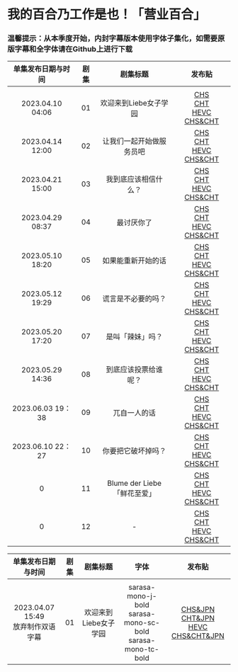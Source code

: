 # 我的百合乃工作是也！「营业百合」

### 温馨提示：从本季度开始，内封字幕版本使用字体子集化，如需要原版字幕和全字体请在Github上进行下载

单集发布日期与时间 | 剧集 | 剧集标题 | 发布贴 
:---: | :---: | :---: | :---:  
 | | |
2023.04.10 04:06 | 01 | 欢迎来到Liebe女子学园 | [CHS](https://bangumi.moe/torrent/64331ad0685d5f00073a62dd)<br/>[CHT](https://bangumi.moe/torrent/64331af5685d5f00073a6376)<br/>[HEVC CHS&CHT](https://bangumi.moe/torrent/64331b1d685d5f00073a63f1)
2023.04.14 12:00 | 02 | 让我们一起开始做服务员吧  | [CHS](https://bangumi.moe/torrent/6438cfda685d5f00074b77f5)<br/>[CHT](https://bangumi.moe/torrent/6438d185685d5f00074b7c3d)<br/>[HEVC CHS&CHT](https://bangumi.moe/torrent/6438d19f685d5f00074b7c72)
2023.04.21 15:00 | 03 | 我到底应该相信什么？  | [CHS](https://bangumi.moe/torrent/6442347d685d5f000768015d)<br/>[CHT](https://bangumi.moe/torrent/644234db685d5f00076802cb)<br/>[HEVC CHS&CHT](https://bangumi.moe/torrent/644234f5685d5f000768032b)
2023.04.29 08:37 | 04 | 最讨厌你了  | [CHS](https://bangumi.moe/torrent/644d39507008080007c8963c)<br/>[CHT](https://bangumi.moe/torrent/644d39bc7008080007c89786)<br/>[HEVC CHS&CHT](https://bangumi.moe/torrent/644d39cf7008080007c897ad)
2023.05.10 18:20 | 05 | 如果能重新开始的话  | [CHS](https://bangumi.moe/torrent/645b6fec7008080007efa437)<br/>[CHT](https://bangumi.moe/torrent/645b6ffc7008080007efa461)<br/>[HEVC CHS&CHT](https://bangumi.moe/torrent/645b700e7008080007efa498)
2023.05.12 19:29 | 06 | 谎言是不必要的吗？  | [CHS](https://bangumi.moe/torrent/645e23357008080007f6e01d)<br/>[CHT](https://bangumi.moe/torrent/645e23537008080007f6e082)<br/>[HEVC CHS&CHT](https://bangumi.moe/torrent/645e239b7008080007f6e14c)
2023.05.20 17:20 | 07 | 是叫「辣妹」吗？  | [CHS](https://bangumi.moe/torrent/646890d2700808000712a5c7)<br/>[CHT](https://bangumi.moe/torrent/646890eb700808000712a5fc)<br/>[HEVC CHS&CHT](https://bangumi.moe/torrent/646890fa700808000712a63d)
2023.05.29 14:36 | 08 | 到底应该投票给谁呢？  |[CHS](https://bangumi.moe/torrent/647447ef700808000730e2a3)<br/>[CHT](https://bangumi.moe/torrent/64744800700808000730e2c1)<br/>[HEVC CHS&CHT](https://bangumi.moe/torrent/6474480f700808000730e2e0) 
2023.06.03 19：38 | 09 | 兀自一人的话  | [CHS](https://bangumi.moe/torrent/647b2627700808000743661b)<br/>[CHT](https://bangumi.moe/torrent/647b26367008080007436644)<br/>[HEVC CHS&CHT](https://bangumi.moe/torrent/647b2641700808000743666b)
2023.06.10 22：27 | 10 | 你要把它破坏掉吗？  | [CHS](https://bangumi.moe/torrent/6484883870080800075cfdfa)<br/>[CHT](https://bangumi.moe/torrent/6484884a70080800075cfe2d)<br/>[HEVC CHS&CHT](https://bangumi.moe/torrent/6484887970080800075cfea3)
0 | 11 | Blume der Liebe <br>「鲜花至爱」  | [CHS]()<br/>[CHT]()<br/>[HEVC CHS&CHT]()
0 | 12 | -  | [CHS]()<br/>[CHT]()<br/>[HEVC CHS&CHT]()

单集发布日期与时间 | 剧集 | 剧集标题 | 字体 |发布贴 
:---: | :---: | :---: | :---:  | :---:
 | | |
2023.04.07 15:49<br>放弃制作双语字幕 | 01 | 欢迎来到Liebe女子学园 | sarasa-mono-j-bold<br>sarasa-mono-sc-bold<br>sarasa-mono-tc-bold | [CHS&JPN](https://bangumi.moe/torrent/642fcafd685d5f00073046ac)<br/>[CHT&JPN](https://bangumi.moe/torrent/642fcc64685d5f0007304a9a)<br/>[HEVC CHS&CHT&JPN](https://bangumi.moe/torrent/642fccc9685d5f0007304b67)